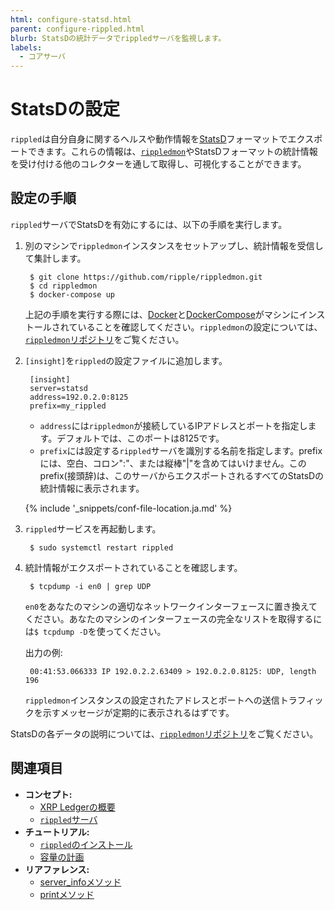 ```yaml
---
html: configure-statsd.html
parent: configure-rippled.html
blurb: StatsDの統計データでrippledサーバを監視します。
labels:
  - コアサーバ
---
```

# StatsDの設定

`rippled`は自分自身に関するヘルスや動作情報を[StatsD](https://github.com/statsd/statsd)フォーマットでエクスポートできます。これらの情報は、[`rippledmon`](https://github.com/ripple/rippledmon)やStatsDフォーマットの統計情報を受け付ける他のコレクターを通して取得し、可視化することができます。

## 設定の手順

`rippled`サーバでStatsDを有効にするには、以下の手順を実行します。

1. 別のマシンで`rippledmon`インスタンスをセットアップし、統計情報を受信して集計します。

        $ git clone https://github.com/ripple/rippledmon.git
        $ cd rippledmon
        $ docker-compose up

    上記の手順を実行する際には、[Docker](https://docs.docker.com/)と[DockerCompose](https://docs.docker.com/compose/install/)がマシンにインストールされていることを確認してください。`rippledmon`の設定については、[`rippledmon`リポジトリ](https://github.com/ripple/rippledmon)をご覧ください。

0. `[insight]`を`rippled`の設定ファイルに追加します。

        [insight]
        server=statsd
        address=192.0.2.0:8125
        prefix=my_rippled

    - `address`には`rippledmon`が接続しているIPアドレスとポートを指定します。デフォルトでは、このポートは8125です。
    - `prefix`には設定する`rippled`サーバを識別する名前を指定します。prefixには、空白、コロン":"、または縦棒"|"を含めてはいけません。このprefix(接頭辞)は、このサーバからエクスポートされるすべてのStatsDの統計情報に表示されます。

    {% include '_snippets/conf-file-location.ja.md' %}<!--_ -->

1. `rippled`サービスを再起動します。

        $ sudo systemctl restart rippled

2. 統計情報がエクスポートされていることを確認します。

        $ tcpdump -i en0 | grep UDP

    `en0`をあなたのマシンの適切なネットワークインターフェースに置き換えてください。あなたのマシンのインターフェースの完全なリストを取得するには`$ tcpdump -D`を使ってください。

    出力の例:

        00:41:53.066333 IP 192.0.2.2.63409 > 192.0.2.0.8125: UDP, length 196

    `rippledmon`インスタンスの設定されたアドレスとポートへの送信トラフィックを示すメッセージが定期的に表示されるはずです。

StatsDの各データの説明については、[`rippledmon`リポジトリ](https://github.com/ripple/rippledmon)をご覧ください。



## 関連項目

- **コンセプト:**
    - [XRP Ledgerの概要](xrp-ledger-overview.html)
    - [`rippled`サーバ](xrpl-servers.html)
- **チュートリアル:**
    - [`rippled`のインストール](install-rippled.html)
    - [容量の計画](capacity-planning.html)
- **リアファレンス:**
    - [server_infoメソッド](server_info.html)
    - [printメソッド](print.html)
